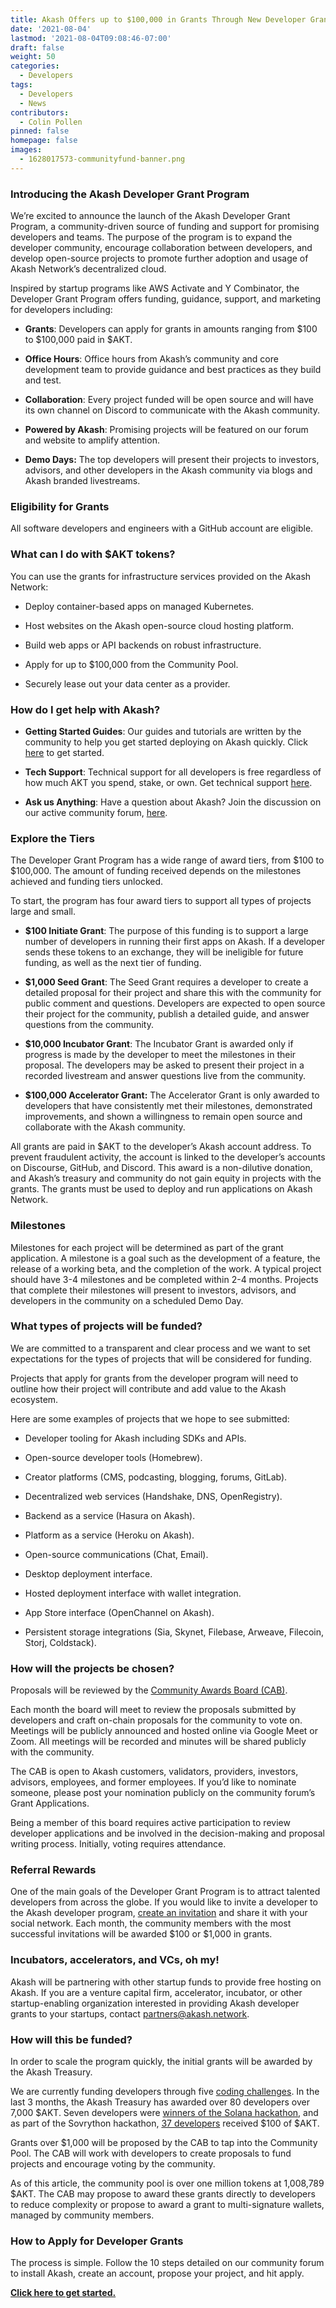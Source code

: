 ```yaml
---
title: Akash Offers up to $100,000 in Grants Through New Developer Grant Program
date: '2021-08-04'
lastmod: '2021-08-04T09:08:46-07:00'
draft: false
weight: 50
categories:
  - Developers
tags:
  - Developers
  - News
contributors:
  - Colin Pollen
pinned: false
homepage: false
images:
  - 1628017573-communityfund-banner.png
---
```

### Introducing the Akash Developer Grant Program

We’re excited to announce the launch of the Akash Developer Grant Program, a community-driven source of funding and support for promising developers and teams. The purpose of the program is to expand the developer community, encourage collaboration between developers, and develop open-source projects to promote further adoption and usage of Akash Network’s decentralized cloud.

Inspired by startup programs like AWS Activate and Y Combinator, the Developer Grant Program offers funding, guidance, support, and marketing for developers including:

*   **Grants**: Developers can apply for grants in amounts ranging from $100 to $100,000 paid in $AKT.
    
*   **Office Hours**: Office hours from Akash’s community and core development team to provide guidance and best practices as they build and test.
    
*   **Collaboration**: Every project funded will be open source and will have its own channel on Discord to communicate with the Akash community. 
    
*   **Powered by Akash**: Promising projects will be featured on our forum and website to amplify attention.
    
*   **Demo Days:** The top developers will present their projects to investors, advisors, and other developers in the Akash community via blogs and Akash branded livestreams.
    

### Eligibility for Grants

All software developers and engineers with a GitHub account are eligible.

### What can I do with $AKT tokens?

You can use the grants for infrastructure services provided on the Akash Network:

*   Deploy container-based apps on managed Kubernetes.
    
*   Host websites on the Akash open-source cloud hosting platform.
    
*   Build web apps or API backends on robust infrastructure.
    
*   Apply for up to $100,000 from the Community Pool.
    
*   Securely lease out your data center as a provider.  
    

### How do I get help with Akash?

*   **Getting Started Guides**: Our guides and tutorials are written by the community to help you get started deploying on Akash quickly. Click [here](https://forum.akash.network/c/learn/14) to get started. 
    
*   **Tech Support**: Technical support for all developers is free regardless of how much AKT you spend, stake, or own. Get technical support [here](https://forum.akash.network/c/support/19). 
    
*   **Ask us Anything**: Have a question about Akash? Join the discussion on our active community forum, [here](https://forum.akash.network/c/support/faq/24). 
    

### **Explore the Tiers**

The Developer Grant Program has a wide range of award tiers, from $100 to $100,000. The amount of funding received depends on the milestones achieved and funding tiers unlocked. 

To start, the program has four award tiers to support all types of projects large and small. 

*   **$100 Initiate Grant**: The purpose of this funding is to support a large number of developers in running their first apps on Akash. If a developer sends these tokens to an exchange, they will be ineligible for future funding, as well as the next tier of funding. 
    
*   **$1,000 Seed Grant**: The Seed Grant requires a developer to create a detailed proposal for their project and share this with the community for public comment and questions. Developers are expected to open source their project for the community, publish a detailed guide, and answer questions from the community.  
    
*   **$10,000 Incubator Grant**: The Incubator Grant is awarded only if progress is made by the developer to meet the milestones in their proposal. The developers may be asked to present their project in a recorded livestream and answer questions live from the community. 
    
*   **$100,000 Accelerator Grant:** The Accelerator Grant is only awarded to developers that have consistently met their milestones, demonstrated improvements, and shown a willingness to remain open source and collaborate with the Akash community.
    

All grants are paid in $AKT to the developer’s Akash account address. To prevent fraudulent activity, the account is linked to the developer’s accounts on Discourse, GitHub, and Discord. This award is a non-dilutive donation, and Akash’s treasury and community do not gain equity in projects with the grants. The grants must be used to deploy and run applications on Akash Network. 

### **Milestones**

Milestones for each project will be determined as part of the grant application. A milestone is a goal such as the development of a feature, the release of a working beta, and the completion of the work. A typical project should have 3-4 milestones and be completed within 2-4 months. Projects that complete their milestones will present to investors, advisors, and developers in the community on a scheduled Demo Day. 

### **What types of projects will be funded?**

We are committed to a transparent and clear process and we want to set expectations for the types of projects that will be considered for funding. 

Projects that apply for grants from the developer program will need to outline how their project will contribute and add value to the Akash ecosystem. 

Here are some examples of projects that we hope to see submitted:

*   Developer tooling for Akash including SDKs and APIs.
    
*   Open-source developer tools (Homebrew).
    
*   Creator platforms (CMS, podcasting, blogging, forums, GitLab).
    
*   Decentralized web services (Handshake, DNS, OpenRegistry).
    
*   Backend as a service (Hasura on Akash).
    
*   Platform as a service (Heroku on Akash).
    
*   Open-source communications (Chat, Email).
    
*   Desktop deployment interface.
    
*   Hosted deployment interface with wallet integration.
    
*   App Store interface (OpenChannel on Akash).
    
*   Persistent storage integrations (Sia, Skynet, Filebase, Arweave, Filecoin, Storj, Coldstack).
    

### **How will the projects be chosen?**

Proposals will be reviewed by the [Community Awards Board (CAB)](https://forum.akash.network/t/proposal-developer-grants-program-community-awards-board/541). 

Each month the board will meet to review the proposals submitted by developers and craft on-chain proposals for the community to vote on. Meetings will be publicly announced and hosted online via Google Meet or Zoom. All meetings will be recorded and minutes will be shared publicly with the community.  

The CAB is open to Akash customers, validators, providers, investors, advisors, employees, and former employees. If you’d like to nominate someone, please post your nomination publicly on the community forum’s Grant Applications. 

Being a member of this board requires active participation to review developer applications and be involved in the decision-making and proposal writing process. Initially, voting requires attendance.

### **Referral Rewards**

One of the main goals of the Developer Grant Program is to attract talented developers from across the globe. If you would like to invite a developer to the Akash developer program, [create an invitation](https://forum.akash.network/my/invited/) and share it with your social network. Each month, the community members with the most successful invitations will be awarded $100 or $1,000 in grants.

### **Incubators, accelerators, and VCs, oh my!**

Akash will be partnering with other startup funds to provide free hosting on Akash. If you are a venture capital firm, accelerator, incubator, or other startup-enabling organization interested in providing Akash developer grants to your startups, contact [partners@akash.network](mailto:partners@akash.network). 

### **How will this be funded?**

In order to scale the program quickly, the initial grants will be awarded by the Akash Treasury. 

We are currently funding developers through five [coding challenges](https://forum.akash.network/c/challenge/7). In the last 3 months, the Akash Treasury has awarded over 80 developers over 7,000 $AKT. Seven developers were [winners of the Solana hackathon](https://forum.akash.network/t/winners-of-the-akash-solana-hackathon/455), and as part of the Sovrython hackathon, [37 developers](https://forum.akash.network/c/hackathons/sovryn/16) received $100 of $AKT.

Grants over $1,000 will be proposed by the CAB to tap into the Community Pool. The CAB will work with developers to create proposals to fund projects and encourage voting by the community. 

As of this article, the community pool is over one million tokens at 1,008,789 $AKT. The CAB may propose to award these grants directly to developers to reduce complexity or propose to award a grant to multi-signature wallets, managed by community members.

### **How to Apply for Developer Grants**

The process is simple. Follow the 10 steps detailed on our community forum to install Akash, create an account, propose your project, and hit apply.

[**Click here to get started.**](https://forum.akash.network/t/how-to-apply-for-developer-grants/)